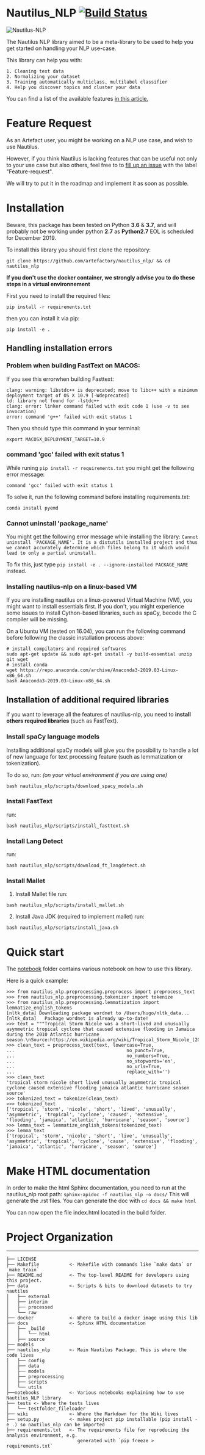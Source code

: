 Nautilus_NLP [![Build Status](https://travis-ci.com/artefactory/nautilus-nlp.svg?token=Ssg4shz5pz9qGnYCybSj&branch=master)](https://travis-ci.com/artefactory/nautilus-nlp)
==============================
![Nautilus-NLP](/references/nautilus_nlp_logo.png)

The Nautilus NLP library aimed to be a meta-library to be used to help you get started on handling your NLP use-case.

This library can help you with:

    1. Cleaning text data
    2. Normalizing your dataset
    3. Training automatically multiclass, multilabel classifier
    4. Help you discover topics and cluster your data

You can find a list of the available features [in this article.](https://artefactory.atlassian.net/wiki/spaces/CK/pages/822837299/Nautilus+NLP+-+key+features)

# Feature Request

As an Artefact user, you might be working on a NLP use case, and wish to use Nautilus.

However, if you think Nautilus is lacking features that can be useful not only to your use case but also others, feel free to to [fill up an issue](https://github.com/artefactory/nautilus-nlp/issues) with the label "Feature-request".

We will try to put it in the roadmap and implement it as soon as possible.

# Installation

Beware, this package has been tested on Python **3.6** & **3.7**, and will probably not be working under python **2.7** as **Python2.7** EOL is scheduled for December 2019. 

To install this library you should first clone the repository:

```
git clone https://github.com/artefactory/nautilus_nlp/ && cd nautilus_nlp
```

**If you don't use the docker container, we strongly advise you to do these steps in a virtual environnement**

First you need to install the required files:

```
pip install -r requirements.txt
```

then you can install it via pip:

```
pip install -e .
```

## Handling installation errors


### Problem when building FastText on MACOS:

If you see this errorwhen building Fasttext:

    clang: warning: libstdc++ is deprecated; move to libc++ with a minimum deployment target of OS X 10.9 [-Wdeprecated]
    ld: library not found for -lstdc++
    clang: error: linker command failed with exit code 1 (use -v to see invocation)
    error: command 'g++' failed with exit status 1
Then you should type this command in your terminal:

    export MACOSX_DEPLOYMENT_TARGET=10.9

### command 'gcc' failed with exit status 1

While runing `pip install -r requirements.txt` you might get the following error message:

`command 'gcc' failed with exit status 1`

To solve it, run the following command before installing requirements.txt:

```
conda install pyemd
```

### Cannot uninstall 'package_name'

You might get the following error message while installing the library:
`Cannot uninstall 'PACKAGE_NAME'. It is a distutils installed project and thus we cannot accurately determine which files belong to it which would lead to only a partial uninstall.`

To fix this, just type `pip install -e . --ignore-installed PACKAGE_NAME` instead. 

### Installing nautilus-nlp on a linux-based VM

If you are installing nautilus on a linux-powered Virtual Machine (VM), you might want to install essentials first. If you don't, you might experience some issues to install Cython-based libraries, such as spaCy, becode the C compiler will be missing. 

On a Ubuntu VM (tested on 16.04), you can run the following command before following the classic installation process above:

```
# install compilators and required softwares
sudo apt-get update && sudo apt-get install -y build-essential unzip git wget
# install conda
wget https://repo.anaconda.com/archive/Anaconda3-2019.03-Linux-x86_64.sh
bash Anaconda3-2019.03-Linux-x86_64.sh
```

## Installation of additional required libraries

If you want to leverage all the features of nautilus-nlp, you need to **install others required libraries** (such as FastText).

### Install spaCy language models

Installing additional spaCy models will give you the possibility to handle a lot of new language for text processing feature (such as lemmatization or tokenization). 

To do so, run: *(on your virtual environment if you are using one)*

`bash nautilus_nlp/scripts/download_spacy_models.sh`

### Install FastText 

run: 

`bash nautilus_nlp/scripts/install_fasttext.sh`

### Install Lang Detect

run: 

`bash nautilus_nlp/scripts/download_ft_langdetect.sh`

### Install Mallet

1) Install Mallet file
run:

`bash nautilus_nlp/scripts/install_mallet.sh`

2) Install Java JDK (required to implement mallet)
run:

`bash nautilus_nlp/scripts/install_java.sh`

# Quick start

The [notebook](notebooks/) folder contains various notebook on how to use this library.

Here is a quick example:

```
>>> from nautilus_nlp.preprocessing.preprocess import preprocess_text
>>> from nautilus_nlp.preprocessing.tokenizer import tokenize
>>> from nautilus_nlp.preprocessing.lemmatization import lemmatize_english_tokens
[nltk_data] Downloading package wordnet to /Users/hugo/nltk_data...
[nltk_data]   Package wordnet is already up-to-date!
>>> text = """Tropical Storm Nicole was a short-lived and unusually asymmetric tropical cyclone that caused extensive flooding in Jamaica during the 2010 Atlantic hurricane season.\nSource:https://en.wikipedia.org/wiki/Tropical_Storm_Nicole_(2010)"""
>>> clean_text = preprocess_text(text, lowercase=True,
...                                         no_punct=True,
...                                         no_numbers=True,
...                                         no_stopwords='en',
...                                         no_urls=True,
...                                         replace_with='')
>>> clean_text
'tropical storm nicole short lived unusually asymmetric tropical cyclone caused extensive flooding jamaica atlantic hurricane season source'
>>> tokenized_text = tokenize(clean_text)
>>> tokenized_text
['tropical', 'storm', 'nicole', 'short', 'lived', 'unusually', 'asymmetric', 'tropical', 'cyclone', 'caused', 'extensive', 'flooding', 'jamaica', 'atlantic', 'hurricane', 'season', 'source']
>>> lemma_text = lemmatize_english_tokens(tokenized_text)
>>> lemma_text
['tropical', 'storm', 'nicole', 'short', 'live', 'unusually', 'asymmetric', 'tropical', 'cyclone', 'cause', 'extensive', 'flooding', 'jamaica', 'atlantic', 'hurricane', 'season', 'source']
```


# Make HTML documentation

In order to make the html Sphinx documentation, you need to run at the nautilus_nlp root path:
`sphinx-apidoc -f nautilus_nlp -o docs/`
This will generate the .rst files.
You can generate the doc with
`cd docs && make html`

You can now open the file index.html located in the build folder.
# Project Organization
------------

    ├── LICENSE
    ├── Makefile           <- Makefile with commands like `make data` or `make train`
    ├── README.md          <- The top-level README for developers using this project.
    ├── data               <- Scripts & bits to download datasets to try nautilus
    │   ├── external
    │   ├── interim
    │   ├── processed
    │   └── raw
    ├── docker             <- Where to build a docker image using this lib
    ├── docs               <- Sphinx HTML documentation
    │   ├── _build
    │   │   └── html
    │   ├── source
    ├── models
    ├── nautilus_nlp       <- Main Nautilus Package. This is where the code lives
    │   ├── config
    │   ├── data
    │   ├── models
    │   ├── preprocessing
    │   ├── scripts
    │   └── utils
    ├──notebooks           <- Various notebooks explaining how to use Nautilus_NLP library
    ├── tests <- Where the tests lives
    │   └── testfolder_fileloader
    ├── wiki               <- Where the Markdown for the Wiki lives
    ├── setup.py           <- makes project pip installable (pip install -e .) so nautilus_nlp can be imported
    ├── requirements.txt   <- The requirements file for reproducing the analysis environment, e.g.
                              generated with `pip freeze > requirements.txt`    